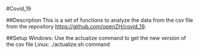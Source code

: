 #Covid_19

##Description
This is a set of functions to analyze the data from the csv file from the repository https://github.com/openZH/covid_19.

##Setup
Windows: Use the actualize command to get the new version of the csv file
Linux: ./actualize.sh command